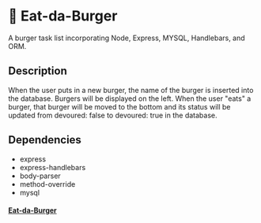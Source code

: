 # :hamburger: Eat-da-Burger


A burger task list incorporating Node, Express, MYSQL, Handlebars, and ORM.

## Description

When the user puts in a new burger, the name of the burger is inserted into the database. Burgers will be displayed on the left. When the user "eats" a burger, that burger will be moved to the bottom and its status will be updated from devoured: false to devoured: true in the database.

## Dependencies

* express
* express-handlebars
* body-parser
* method-override
* mysql

#### [Eat-da-Burger]( https://mysterious-river-33126.herokuapp.com/)
